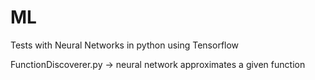 # ML

Tests with Neural Networks in python using Tensorflow

FunctionDiscoverer.py -> neural network approximates a given function
